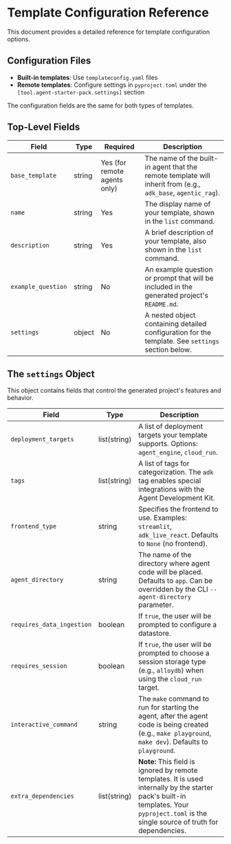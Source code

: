 # Template Configuration Reference

This document provides a detailed reference for template configuration options.

## Configuration Files

- **Built-in templates**: Use `templateconfig.yaml` files
- **Remote templates**: Configure settings in `pyproject.toml` under the `[tool.agent-starter-pack.settings]` section

The configuration fields are the same for both types of templates.

## Top-Level Fields

| Field               | Type   | Required | Description                                                                                             |
| ------------------- | ------ | -------- | ------------------------------------------------------------------------------------------------------- |
| `base_template`     | string | Yes (for remote agents only)      | The name of the built-in agent that the remote template will inherit from (e.g., `adk_base`, `agentic_rag`). |
| `name`              | string | Yes      | The display name of your template, shown in the `list` command.                                         |
| `description`       | string | Yes      | A brief description of your template, also shown in the `list` command.                                 |
| `example_question`  | string | No       | An example question or prompt that will be included in the generated project's `README.md`.             |
| `settings`          | object | No       | A nested object containing detailed configuration for the template. See `settings` section below.       |

## The `settings` Object

This object contains fields that control the generated project's features and behavior.

| Field                       | Type           | Description                                                                                                                                 |
| --------------------------- | -------------- | ------------------------------------------------------------------------------------------------------------------------------------------- |
| `deployment_targets`        | list(string)   | A list of deployment targets your template supports. Options: `agent_engine`, `cloud_run`.                                                  |
| `tags`                      | list(string)   | A list of tags for categorization. The `adk` tag enables special integrations with the Agent Development Kit.                                 |
| `frontend_type`             | string         | Specifies the frontend to use. Examples: `streamlit`, `adk_live_react`. Defaults to `None` (no frontend).                                    |
| `agent_directory`           | string         | The name of the directory where agent code will be placed. Defaults to `app`. Can be overridden by the CLI `--agent-directory` parameter.    |
| `requires_data_ingestion`   | boolean        | If `true`, the user will be prompted to configure a datastore.                                                                              |
| `requires_session`          | boolean        | If `true`, the user will be prompted to choose a session storage type (e.g., `alloydb`) when using the `cloud_run` target.                    |
| `interactive_command`       | string         | The `make` command to run for starting the agent, after the agent code is being created (e.g., `make playground`, `make dev`). Defaults to `playground`. |
| `extra_dependencies`        | list(string)   | **Note:** This field is ignored by remote templates. It is used internally by the starter pack's built-in templates. Your `pyproject.toml` is the single source of truth for dependencies. |
